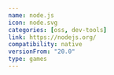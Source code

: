 ```yaml
---
name: node.js
icon: node.svg
categories: [oss, dev-tools]
link: https://nodejs.org/
compatibility: native
versionFrom: "20.0"
type: games
---
```

